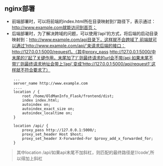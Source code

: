 ## nginx部署
- 前端部署时，可以将前端的index.html所在目录映射到‘/’路径下，表示通过：http://www.example.com就能访问到首页；
- 后端部署时，为了解决跨域的问题，可以使用‘/api’的方式，将后端的启动目录映射到：http://www.example.com/api目录下，这样就不会跨域了,前端就可以通过'http://www.example.com/api/'来请求后端的接口：http://127.0.0.1:5000/request1。（其中proxy_pass http://127.0.0.1:5000/中末尾的‘/’起了关键作用，末尾加了‘/’,则最终请求的url会不带/api,如果末尾不带‘/’,则最终请求地址会带上‘/api’,变成‘http://127.0.0.1:5000/api/request1’,这样就不符合要求了）
```nginx
    ...
    server_name http://www.example.com
    ....
    location / {
        root /home/OldManInfo_Flask/frontend/dist;
        index index.html;
        autoindex on;
        autoindex_exact_size on;
        autoindex_localtime on;
    }

    location /api/ {
        proxy_pass http://127.0.0.1:5000/;
        proxy_set_header Host $host;
        proxy_set_header X-Forwarded-For $proxy_add_x_forwarded_for;
    }

```
> 其中location /api/如果api末尾不加斜杠，则匹配的最终路径是’//code‘,所以得加上斜杠